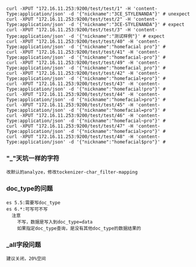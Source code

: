 ```
curl -XPUT "172.16.11.253:9200/test/test/1" -H 'content-Type:application/json' -d '{"nickname":"3CE_STYLENANDA"}' # unexpect
curl -XPUT "172.16.11.253:9200/test/test/2" -H 'content-Type:application/json' -d '{"nickname":"3CE-STYLENANDA"}' # expect
curl -XPUT "172.16.11.253:9200/test/test/3" -H 'content-Type:application/json' -d '{"nickname":"测试样例"}' # expect
curl -XPUT "172.16.11.253:9200/test/test/40" -H 'content-Type:application/json' -d '{"nickname":"homefacial pro"}' # 
curl -XPUT "172.16.11.253:9200/test/test/41" -H 'content-Type:application/json' -d '{"nickname":"homefacial-pro"}' # 
curl -XPUT "172.16.11.253:9200/test/test/49" -H 'content-Type:application/json' -d '{"nickname":"homefacial_pro"}' # 
curl -XPUT "172.16.11.253:9200/test/test/42" -H 'content-Type:application/json' -d '{"nickname":"homefacial+pro"}' # 
curl -XPUT "172.16.11.253:9200/test/test/43" -H 'content-Type:application/json' -d '{"nickname":"homefacial!pro"}' # 
curl -XPUT "172.16.11.253:9200/test/test/44" -H 'content-Type:application/json' -d '{"nickname":"homefacial>pro"}' # 
curl -XPUT "172.16.11.253:9200/test/test/45" -H 'content-Type:application/json' -d '{"nickname":"homefacial=pro"}' # 
curl -XPUT "172.16.11.253:9200/test/test/46" -H 'content-Type:application/json' -d '{"nickname":"homefacial~pro"}' # 
curl -XPUT "172.16.11.253:9200/test/test/47" -H 'content-Type:application/json' -d '{"nickname":"homefacial>pro"}' # 
curl -XPUT "172.16.11.253:9200/test/test/48" -H 'content-Type:application/json' -d '{"nickname":"homefacial$pro"}' # 
```
### "_"天坑一样的字符
```
改默认的analyze，修改tockenizer-char_filter-mapping
```
<!-- {"settings":{"analysis":{"analyzer":{"special_analyzer":{"char_filter":["special_mapping"],"tokenizer":"standard","filter":["lowercase","asciifolding"]}},"char_filter":{"special_mapping":{"type":"mapping","mappings":["_=>\\u0020"]}}}},"mappings":{"test":{"properties":{"nickname":{"type":"text","analyzer":"special_analyzer"}}}}} -->
### doc_type的问题
```
es 5.5:需要写doc_type
es 6.*:可写可不写
  注意
    不写，数据是写入到doc_type=data
    如果指定doc_type查询，是没有其他doc_type的数据结果的
```
### _all字段问题
```
建议关闭，20%空间
```
